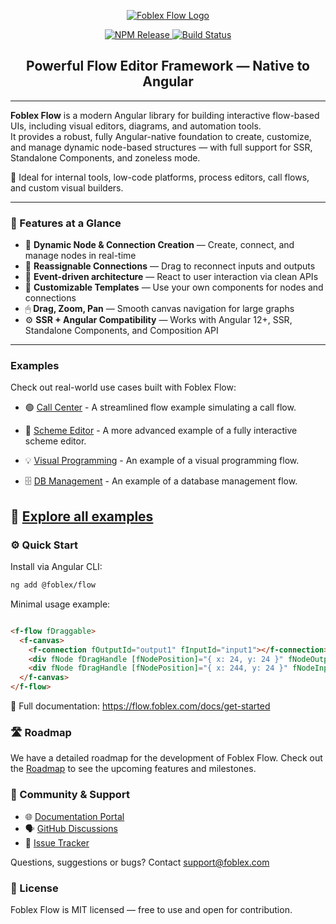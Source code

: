 <p align="center">
  <a href="https://flow.foblex.com/">
    <img style="margin: auto" src="https://github.com/user-attachments/assets/ee1d39f6-0a89-4cb9-8dee-1652aba82e69" alt="Foblex Flow Logo"/>
  </a>
</p>

<p align="center">
  <a href="https://www.npmjs.com/package/@foblex/flow">
    <img src="https://img.shields.io/npm/v/@foblex/flow.svg?logo=npm&logoColor=fff&label=Release&color=limegreen" alt="NPM Release"/>
  </a>
  <a href="https://github.com/foblex/f-flow/actions/workflows/tests-ci.yml">
    <img src="https://github.com/foblex/f-flow/actions/workflows/tests-ci.yml/badge.svg" alt="Build Status"/>
  </a>
</p>


<h2 align="center">Powerful Flow Editor Framework — Native to Angular</h2>

---

**Foblex Flow** is a modern Angular library for building interactive flow-based UIs, including visual editors, diagrams, and automation tools.  
It provides a robust, fully Angular-native foundation to create, customize, and manage dynamic node-based structures — with full support for SSR, Standalone Components, and zoneless mode.

🔧 Ideal for internal tools, low-code platforms, process editors, call flows, and custom visual builders.

---

### 🚀 Features at a Glance

- 🧩 **Dynamic Node & Connection Creation** — Create, connect, and manage nodes in real-time
- 🔄 **Reassignable Connections** — Drag to reconnect inputs and outputs
- 🧠 **Event-driven architecture** — React to user interaction via clean APIs
- 🎨 **Customizable Templates** — Use your own components for nodes and connections
- 🖱 **Drag, Zoom, Pan** — Smooth canvas navigation for large graphs
- ⚙️ **SSR + Angular Compatibility** — Works with Angular 12+, SSR, Standalone Components, and Composition API

---

### Examples

Check out real-world use cases built with Foblex Flow:

- 🟢 [Call Center](https://github.com/Foblex/f-flow-example) - A streamlined flow example simulating a call flow.

- 🧱 [Scheme Editor](https://github.com/Foblex/f-scheme-editor) - A more advanced example of a fully interactive scheme editor.

- 💡 [Visual Programming](https://flow.foblex.com/examples/f-visual-programming-flow/) - An example of a visual programming flow.

- 🗄 [DB Management](https://flow.foblex.com/examples/f-db-management-flow/) - An example of a database management flow.

🔗 [Explore all examples](https://flow.foblex.com/examples)
---

### ⚙️ Quick Start

Install via Angular CLI:

```bash
ng add @foblex/flow
```

Minimal usage example:

```html

<f-flow fDraggable>
  <f-canvas>
    <f-connection fOutputId="output1" fInputId="input1"></f-connection>
    <div fNode fDragHandle [fNodePosition]="{ x: 24, y: 24 }" fNodeOutput fOutputId="output1" fOutputConnectableSide="right"> Drag me</div>
    <div fNode fDragHandle [fNodePosition]="{ x: 244, y: 24 }" fNodeInput fInputId="input1" fInputConnectableSide="left"> Drag me</div>
  </f-canvas>
</f-flow>
```

📘 Full documentation: https://flow.foblex.com/docs/get-started

### 🛣 Roadmap

We have a detailed roadmap for the development of Foblex Flow. Check out the [Roadmap](./ROADMAP.md) to see the upcoming features and milestones.

### 💬 Community & Support
-	🌐 [Documentation Portal](https://flow.foblex.com)
-	🗣 [GitHub Discussions](https://github.com/Foblex/f-flow/discussions)
-	🐞 [Issue Tracker](https://github.com/Foblex/f-flow/issues)

Questions, suggestions or bugs? Contact support@foblex.com

### 📄 License

Foblex Flow is MIT licensed — free to use and open for contribution.

